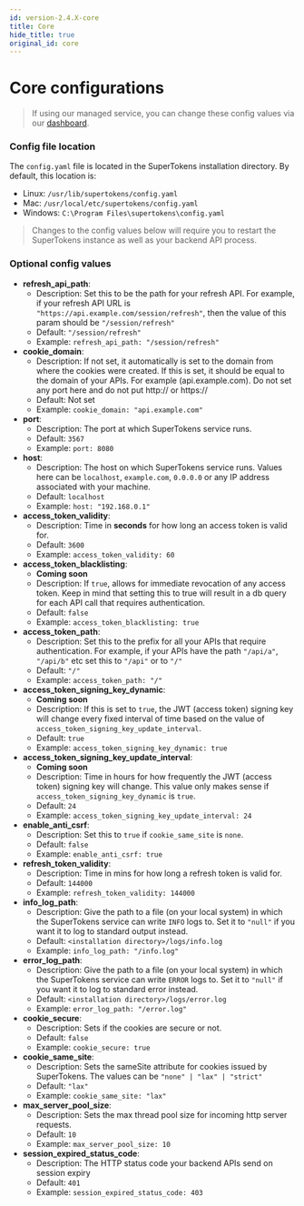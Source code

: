 ```yaml
---
id: version-2.4.X-core
title: Core
hide_title: true
original_id: core
---
```


# Core configurations

> If using our managed service, you can change these config values via our [dashboard](/dashboard-saas).

### Config file location
The ```config.yaml``` file is located in the SuperTokens installation directory. By default, this location is:
- Linux: ```/usr/lib/supertokens/config.yaml```
- Mac: ```/usr/local/etc/supertokens/config.yaml```
- Windows: ```C:\Program Files\supertokens\config.yaml```

> Changes to the config values below will require you to restart the SuperTokens instance as well as your backend API process.

### Optional config values
- **refresh_api_path**: 
    - Description: Set this to be the path for your refresh API. For example, if your refresh API URL is ```"https://api.example.com/session/refresh"```, then the value of this param should be ```"/session/refresh"```
    - Default: ```"/session/refresh"```
    - Example: ```refresh_api_path: "/session/refresh"```
- **cookie_domain**: 
    - Description: If not set, it automatically is set to the domain from where the cookies were created. If this is set, it should be equal to the domain of your APIs. For example (api.example.com). Do not set any port here and do not put http:// or https://
    - Default: Not set
    - Example: ```cookie_domain: "api.example.com"```
- **port**: 
    - Description: The port at which SuperTokens service runs.
    - Default: ```3567```
    - Example: ```port: 8080```
- **host**: 
    - Description: The host on which SuperTokens service runs. Values here can be ```localhost```, ```example.com```, ```0.0.0.0``` or any IP address associated with your machine.
    - Default: ```localhost```
    - Example: ```host: "192.168.0.1"```
- **access_token_validity**:
    - Description: Time in **seconds** for how long an access token is valid for.
    - Default: ```3600```
    - Example: ```access_token_validity: 60```
- **access_token_blacklisting**:
    - <b><font class="proFeatureText">Coming soon</font></b>
    - Description: If ```true```, allows for immediate revocation of any access token. Keep in mind that setting this to true will result in a db query for each API call that requires authentication.
    - Default: ```false```
    - Example: ```access_token_blacklisting: true```
- **access_token_path**:
    - Description: Set this to the prefix for all your APIs that require authentication. For example, if your APIs have the path ```"/api/a"```, ```"/api/b"``` etc set this to ```"/api"``` or to ```"/"```
    - Default: ```"/"```
    - Example: ```access_token_path: "/"```
- **access_token_signing_key_dynamic**:
    - <b><font class="proFeatureText">Coming soon</font></b>
    - Description:  If this is set to ```true```, the JWT (access token) signing key will change every fixed interval of time based on the value of ```access_token_signing_key_update_interval```.
    - Default: ```true```
    - Example: ```access_token_signing_key_dynamic: true```
- **access_token_signing_key_update_interval**:
    - <b><font class="proFeatureText">Coming soon</font></b>
    - Description: Time in hours for how frequently the JWT (access token) signing key will change. This value only makes sense if ```access_token_signing_key_dynamic``` is ```true```.
    - Default: ```24```
    - Example: ```access_token_signing_key_update_interval: 24```
- **enable_anti_csrf**:
    - Description: Set this to `true` if ```cookie_same_site``` is ```none```.
    - Default: ```false```
    - Example: ```enable_anti_csrf: true```
- **refresh_token_validity**:
    - Description: Time in mins for how long a refresh token is valid for.
    - Default: ```144000```
    - Example: ```refresh_token_validity: 144000```
- **info_log_path**:
    - Description: Give the path to a file (on your local system) in which the SuperTokens service can write ```INFO``` logs to. Set it to ```"null"``` if you want it to log to standard output instead.
    - Default: ```<installation directory>/logs/info.log```
    - Example: ```info_log_path: "/info.log"```
- **error_log_path**:
    - Description: Give the path to a file (on your local system) in which the SuperTokens service can write ```ERROR``` logs to. Set it to ```"null"``` if you want it to log to standard error instead.
    - Default: ```<installation directory>/logs/error.log```
    - Example: ```error_log_path: "/error.log"```
- **cookie_secure**:
    - Description: Sets if the cookies are secure or not. 
    - Default: ```false```
    - Example: ```cookie_secure: true```
- **cookie_same_site**:
    - Description: Sets the sameSite attribute for cookies issued by SuperTokens. The values can be `"none" | "lax" | "strict"`
    - Default: `"lax"`
    - Example: `cookie_same_site: "lax"`
- **max_server_pool_size**:
    - Description: Sets the max thread pool size for incoming http server requests.
    - Default: ```10```
    - Example: ```max_server_pool_size: 10```
- **session_expired_status_code**:
    - Description: The HTTP status code your backend APIs send on session expiry
    - Default: ```401```
    - Example: ```session_expired_status_code: 403```